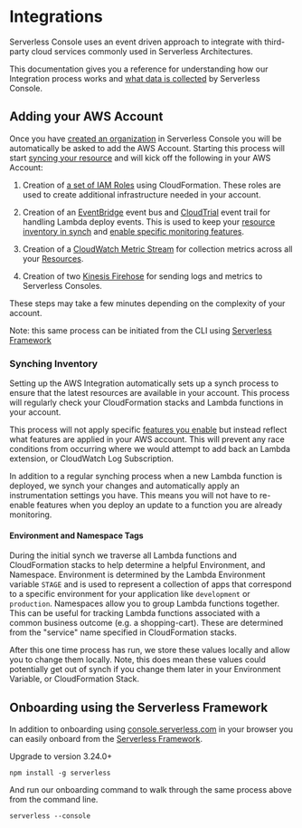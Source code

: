 <!--
title: Integrations
menuText: Integrations
description: Adding the AWS Integration
menuOrder: 3
-->

# Integrations
Serverless Console uses an event driven approach to integrate with 
third-party cloud services commonly used in Serverless Architectures. 

This documentation gives you a reference for understanding how our Integration 
process works and [what data is collected](./data-sources-and-roles.md) by Serverless Console. 

## Adding your AWS Account
Once you have [created an organization](../product/create-org.md) in Serverless Console
you will be automatically be asked to add the AWS Account. Starting this process will start [syncing your resource](#synching-inventory) and will kick off the following in your AWS Account:

1. Creation of [a set of IAM Roles](data-sources-and-roles.md#serverless-iam-roles) using CloudFormation. These roles are used to create additional infrastructure needed in your account. 

1. Creation of an [EventBridge](./glossary.md#EventBridge) event bus and [CloudTrial](../glossary.md#cloudtrail) event trail for handling Lambda deploy events. This is used to keep your [resource inventory in synch](#synching-inventory) and [enable specific monitoring features](./enable-monitoring-features.md). 

1. Creation of a [CloudWatch Metric Stream](../glossary.md#cloudwatch-metric-stream) for collection metrics across all your [Resources](../glossary.md#resources).

1. Creation of two [Kinesis Firehose](../glossary.md#kinesis-firehose) for sending logs and metrics to Serverless Consoles.

These steps may take a few minutes depending on the complexity of your account. 

Note: this same process can be initiated from the CLI using [Serverless Framework](#onboarding-using-serverless-framework)

### Synching Inventory
Setting up the AWS Integration automatically sets up a synch process to ensure that
the latest resources are available in your account. This process will regularly check your CloudFormation stacks and Lambda functions in your account. 

This process will not apply specific [features you enable](./enable-monitoring-features.md) but instead reflect what features are applied in your AWS account. This will prevent any race conditions from occurring where we would attempt to add back an Lambda extension, or CloudWatch Log Subscription.

In addition to a regular synching process when a new Lambda function is deployed, we synch your changes and automatically apply an instrumentation settings you have. This means you will not have to re-enable features when you deploy an update to a function you are already monitoring.

#### Environment and Namespace Tags
During the initial synch we traverse all Lambda functions and CloudFormation stacks to help determine
a helpful Environment, and Namespace. Environment is determined by the Lambda Environment variable `STAGE` and is used to represent a collection of apps that correspond to a specific environment for your application like `development` or `production`. Namespaces allow you to group Lambda functions together. This can be useful for tracking Lambda functions associated with a common business outcome (e.g. a shopping-cart). These are determined from the "service" name specified in CloudFormation stacks.

After this one time process has run, we store these values locally and allow you to change them locally. Note, this does mean these values could potentially get out of synch if you change them later in your Environment Variable, or CloudFormation Stack. 


## Onboarding using the Serverless Framework
In addition to onboarding using [console.serverless.com]() in your browser you can easily onboard
from the [Serverless Framework](https://github.com/serverless/serverless). 

Upgrade to version 3.24.0+

```text
npm install -g serverless

```
And run our onboarding command to walk through the same process above from the command line.

```text
serverless --console 
```

